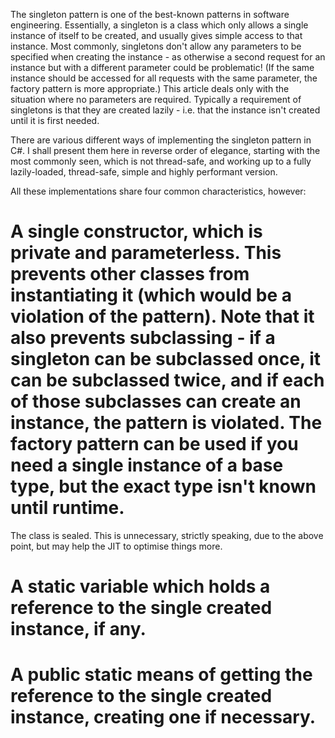 The singleton pattern is one of the best-known patterns in software engineering. Essentially, a singleton is a class which only allows a single instance of itself to be created, and usually gives simple access to that instance. Most commonly, singletons don't allow any parameters to be specified when creating the instance - as otherwise a second request for an instance but with a different parameter could be problematic! (If the same instance should be accessed for all requests with the same parameter, the factory pattern is more appropriate.) This article deals only with the situation where no parameters are required. Typically a requirement of singletons is that they are created lazily - i.e. that the instance isn't created until it is first needed.

There are various different ways of implementing the singleton pattern in C#. I shall present them here in reverse order of elegance, starting with the most commonly seen, which is not thread-safe, and working up to a fully lazily-loaded, thread-safe, simple and highly performant version.

All these implementations share four common characteristics, however:

# A single constructor, which is private and parameterless. This prevents other classes from instantiating it (which would be a violation of the pattern). Note that it also prevents subclassing - if a singleton can be subclassed once, it can be subclassed twice, and if each of those subclasses can create an instance, the pattern is violated. The factory pattern can be used if you need a single instance of a base type, but the exact type isn't known until runtime.
The class is sealed. This is unnecessary, strictly speaking, due to the above point, but may help the JIT to optimise things more.
# A static variable which holds a reference to the single created instance, if any.
# A public static means of getting the reference to the single created instance, creating one if necessary.